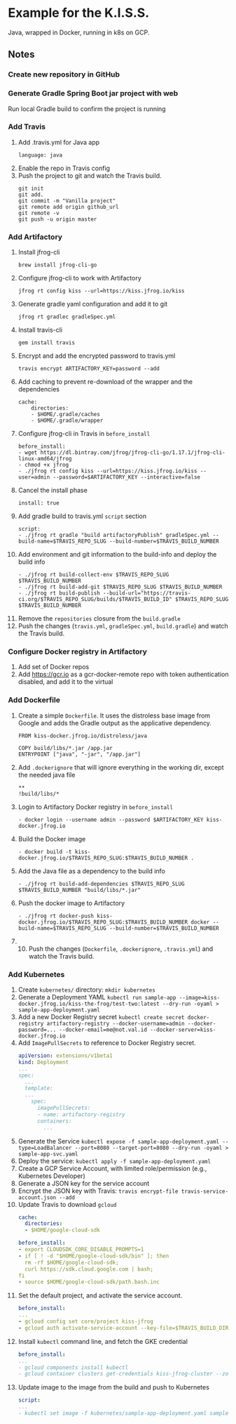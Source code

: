 # Example for the K.I.S.S.

Java, wrapped in Docker, running in k8s on GCP.

## Notes

### Create new repository in GitHub

### Generate Gradle Spring Boot jar project with web
Run local Gradle build to confirm the project is running


### Add Travis
1. Add .travis.yml for Java app 
    ```
    language: java
    ```
1. Enable the repo in Travis config
1. Push the project to git and watch the Travis build.
    ```
    git init
    git add.
    git commit -m "Vanilla project"
    git remote add origin github_url
    git remote -v
    git push -u origin master
    ```
    
### Add Artifactory
1. Install jfrog-cli
    ```
    brew install jfrog-cli-go
    ```
2. Configure jfrog-cli to work with Artifactory
    ```
    jfrog rt config kiss --url=https://kiss.jfrog.io/kiss
    ```
3. Generate gradle yaml configuration and add it to git
    ```
    jfrog rt gradlec gradleSpec.yml
    ```
4. Install travis-cli
    ```
    gem install travis
    ```
5. Encrypt and add the encrypted password to travis.yml 
    ```
    travis encrypt ARTIFACTORY_KEY=password --add
    ```   
1. Add caching to prevent re-download of the wrapper and the dependencies
    ```
    cache:
        directories:
        - $HOME/.gradle/caches
        - $HOME/.gradle/wrapper
    ```
6. Configure jfrog-cli in Travis in `before_install`
    ```
    before_install:
    - wget https://dl.bintray.com/jfrog/jfrog-cli-go/1.17.1/jfrog-cli-linux-amd64/jfrog
    - chmod +x jfrog
    - ./jfrog rt config kiss --url=https://kiss.jfrog.io/kiss --user=admin --password=$ARTIFACTORY_KEY --interactive=false
    ```
1. Cancel the install phase
    ```
    install: true
    ```
7. Add gradle build to travis.yml `script` section
    ```
    script:
    - ./jfrog rt gradle "build artifactoryPublish" gradleSpec.yml --build-name=$TRAVIS_REPO_SLUG --build-number=$TRAVIS_BUILD_NUMBER
    ```
8. Add environment and git information to the build-info and deploy the build info
    ```
    - ./jfrog rt build-collect-env $TRAVIS_REPO_SLUG $TRAVIS_BUILD_NUMBER
    - ./jfrog rt build-add-git $TRAVIS_REPO_SLUG $TRAVIS_BUILD_NUMBER
    - ./jfrog rt build-publish --build-url="https://travis-ci.org/$TRAVIS_REPO_SLUG/builds/$TRAVIS_BUILD_ID" $TRAVIS_REPO_SLUG $TRAVIS_BUILD_NUMBER
    ```
11. Remove the `repositories` closure from the `build.gradle`
10. Push the changes (`travis.yml`, `gradleSpec.yml`, `build.gradle`) and watch the Travis build.

### Configure Docker registry in Artifactory
1. Add set of Docker repos
2. Add https://gcr.io as a gcr-docker-remote repo with token authentication disabled, and add it to the virtual

### Add Dockerfile
1. Create a simple `Dockerfile`. It uses the distroless base image from Google and adds the Gradle output as the applicative dependency.
    ```
    FROM kiss-docker.jfrog.io/distroless/java

    COPY build/libs/*.jar /app.jar
    ENTRYPOINT ["java", "-jar", "/app.jar"]
    ```
1. Add `.dockerignore` that will ignore everything in the working dir, except the needed java file
    ```
    **
    !build/libs/*

    ```
1. Login to Artifactory Docker registry in `before_install`
    ```
    - docker login --username admin --password $ARTIFACTORY_KEY kiss-docker.jfrog.io
    ```
1. Build the Docker image
    ```
    - docker build -t kiss-docker.jfrog.io/$TRAVIS_REPO_SLUG:$TRAVIS_BUILD_NUMBER .
    ```
    
1. Add the Java file as a dependency to the build info
    ```
    - ./jfrog rt build-add-dependencies $TRAVIS_REPO_SLUG $TRAVIS_BUILD_NUMBER "build/libs/*.jar"
    ```
1. Push the docker image to Artifactory
    ```
    - ./jfrog rt docker-push kiss-docker.jfrog.io/$TRAVIS_REPO_SLUG:$TRAVIS_BUILD_NUMBER docker --build-name=$TRAVIS_REPO_SLUG --build-number=$TRAVIS_BUILD_NUMBER
    ```
1. 10. Push the changes (`Dockerfile`, `.dockerignore`, `.travis.yml`) and watch the Travis build.

### Add Kubernetes
1. Create `kubernetes/` directory: `mkdir kubernetes`
1. Generate a Deployment YAML `kubectl run sample-app --image=kiss-docker.jfrog.io/kiss-the-frog/test-two:latest --dry-run -oyaml > sample-app-deployment.yaml`
1. Add a new Docker Registry secret `kubectl create secret docker-registry artifactory-registry --docker-username=admin --docker-password=... --docker-email=me@not.val.id --docker-server=kiss-docker.jfrog.io`
1. Add `ImagePullSecrets` to reference to Docker Registry secret.
    ```yaml
    apiVersion: extensions/v1beta1
    kind: Deployment
    ...
    spec:
      ...
      template:
      ...
        spec:
          imagePullSecrets:
          - name: artifactory-registry
          containers:
            ...
    ```
1. Generate the Service `kubectl expose -f sample-app-deployment.yaml --type=LoadBalancer --port=8080 --target-port=8080 --dry-run -oyaml > sample-app-svc.yaml`
1. Deploy the service: `kubectl apply -f sample-app-deployment.yaml`
1. Create a GCP Service Account, with limited role/permission (e.g., Kubernetes Developer)
1. Generate a JSON key for the service account
1. Encrypt the JSON key with Travis: `travis encrypt-file travis-service-account.json --add`
1. Update Travis to download `gcloud`
    ```yaml
    cache:
      directories:
      - $HOME/google-cloud-sdk

    before_install:
    - export CLOUDSDK_CORE_DISABLE_PROMPTS=1
    - if [ ! -d "$HOME/google-cloud-sdk/bin" ]; then
      rm -rf $HOME/google-cloud-sdk;
      curl https://sdk.cloud.google.com | bash;
    fi
    - source $HOME/google-cloud-sdk/path.bash.inc
    ```
1. Set the default project, and activate the service account.
    ```yaml
    before_install:
    ...    
    - gcloud config set core/project kiss-jfrog
    - gcloud auth activate-service-account --key-file=$TRAVIS_BUILD_DIR/travis-ci-service-account.json
    ```
1. Install `kubectl` command line, and fetch the GKE credential
    ```yaml
    before_install:
    ...
    - gcloud components install kubectl
    - gcloud container clusters get-credentials kiss-jfrog-cluster --zone=us-central1-a
    ```
1. Update image to the image from the build and push to Kubernetes
    ```yaml
    script:
    ...
    - kubectl set image -f kubernetes/sample-app-deployment.yaml sample-app=kiss-docker.jfrog.io/$TRAVIS_REPO_SLUG:$TRAVIS_BUILD_NUMBER
    ```
